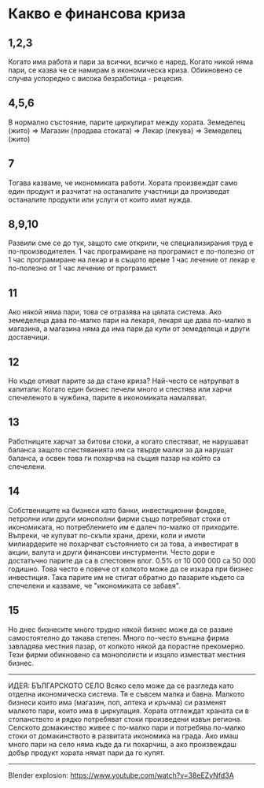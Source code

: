 # Какво е финансова криза
## 1,2,3
Когато има работа и пари за всички, всичко е наред. Когато никой няма пари, се казва че се намирам в икономическа криза. Обикновено се случва успоредно с висока безработица - рецесия.

## 4,5,6
В нормално състояние, парите циркулират между хората. 
Земеделец (жито) => Магазин (продава стоката) => Лекар (лекува) => Земеделец (жито)

## 7
Тогава казваме, че икономиката работи.
Хората произвеждат само един продукт и разчитат на останалите участници да произведат останалите продукти или услуги от които имат нужда. 

## 8,9,10
Развили сме се до тук, защото сме открили, че специализирания труд е по-производителен.
 1 час програмиране на програмист е по-полезно от 1 час програмиране на лекар и в същото време 1 час лечение от лекар е по-полезно от 1 час лечение от програмист.

## 11
Ако някой няма пари, това се отразява на цялата система. Ако земеделеца дава по-малко пари на лекаря, лекаря ще дава по-малко в магазина, а магазина няма да има пари да купи от земеделеца и други доставчици. 

## 12
Но къде отиват парите за да стане криза? Най-често се натрупват в капитали:
Когато един бизнес печели много и спестява или харчи спечеленото в чужбина, парите в икономиката намаляват.

## 13
Работниците харчат за битови стоки, а когато спестяват, не нарушават баланса защото спестяванията им са твърде малки за да нарушат баланса, а освен това ги похарчва на същия пазар на който са спечелени.

## 14
Собствениците на бизнеси като банки, инвестиционни фондове, петролни или други монополни фирми също потребяват стоки от икономиката, но потреблението им е далеч по-малко от приходите. Въпреки, че купуват по-скъпи храни, дрехи, коли и имоти милиардерите не похарчват състоянието си за това, а инвестират в акции, валута и други финансови инстурменти. Често дори е достатъчно парите да са в спестовен влог. 0.5% от 10 000 000 са 50 000 годишно. Това често е повече от колкото може да се изкара при бизнес инвестиция. Така парите им не стигат обратно до пазарите където са спечелени и казваме, че "икономиката се забавя".


## 15
Но днес бизнесите много трудно някой бизнес може да се развие самостоятелно до такава степен. Много по-често външна фирма завладява местния пазар, от колкото някой да порастне прекомерно. Тези фирми обикновено са монополисти и изцяло изместват местния бизнес.


-----------
ИДЕЯ: БЪЛГАРСКОТО СЕЛО
Всяко село може да се разгледа като отделна икономическа система. Тя е съвсем малка и бавна. Малкото бизнеси които има (магазин, поп, аптека и кръчма) си разменят малкото пари, които има в циркулация. Хората отглеждат храната си в стопанството и рядко потребяват стоки произведени извън региона. Селското домакинство живее с по-малко пари и потребява по-малко стоки от домакинството в развитата икономика на града. Ако имаш много пари на село няма къде да ги похарчиш, а ако произвеждаш добър продукт хората нямат пари да го купят.


------
Blender explosion: https://www.youtube.com/watch?v=38eEZyNfd3A